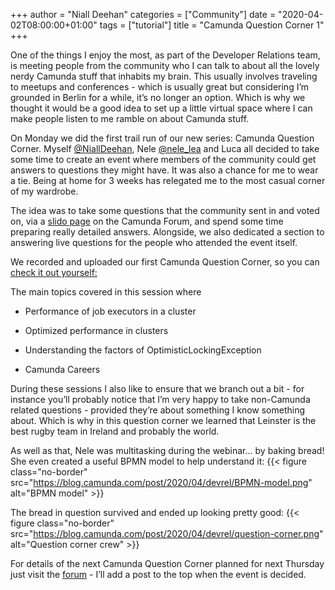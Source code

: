+++
author = "Niall Deehan"
categories = ["Community"]
date = "2020-04-02T08:00:00+01:00"
tags = ["tutorial"]
title = "Camunda Question Corner 1"
+++

One of the things I enjoy the most, as part of the Developer Relations team, is meeting people from the community who I can talk to about all the lovely nerdy Camunda stuff that inhabits my brain. This usually involves traveling to meetups and conferences - which is usually great but considering I’m grounded in Berlin for a while, it’s no longer an option. Which is why we thought it would be a good idea to set up a little virtual space where I can make people listen to me ramble on about Camunda stuff.

<!--more-->

On Monday we did the first trail run of our new series: Camunda Question Corner. Myself [@NiallDeehan](https://twitter.com/NiallDeehan), Nele [@nele_lea](https://twitter.com/nele_lea) and Luca all decided to take some time to create an event where members of the community could get answers to questions they might have. It was also a chance for me to wear a tie. Being at home for 3 weeks has relegated me to the most casual corner of my wardrobe.

The idea was to take some questions that the community sent in and voted on, via a [slido page](https://app.sli.do/) on the Camunda Forum, and spend some time preparing really detailed answers. Alongside, we also dedicated a section to  answering live questions for the people who attended the event itself.

We recorded and uploaded our first Camunda Question Corner, so you can [check it out yourself:](https://youtu.be/3rUUqo67FO0?list=PLJG25HlmvsOXVyXPeorHCYzv5GNgI9w6Y)

The main topics covered in this session where

- Performance of job executors in a cluster

- Optimized performance in clusters

- Understanding the factors of OptimisticLockingException

- Camunda Careers

During these sessions I also like to ensure that we branch out a bit - for instance you’ll probably notice that I’m very happy to take non-Camunda related questions - provided they’re about something I know something about. Which is why in this question corner we learned that Leinster is the best rugby team in Ireland and probably the world.

As well as that, Nele was multitasking during the webinar... by baking bread! She even created a useful BPMN model to help understand it:
{{< figure class="no-border" src="https://blog.camunda.com/post/2020/04/devrel/BPMN-model.png" alt="BPMN model" >}}

The bread in question survived and ended up looking pretty good:
{{< figure class="no-border" src="https://blog.camunda.com/post/2020/04/devrel/question-corner.png" alt="Question corner crew" >}}

For details of the next Camunda Question Corner planned for next Thursday just visit the [forum](https://forum.camunda.org/) - I’ll add a post to the top when the event is decided.
